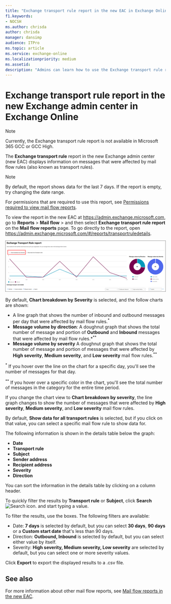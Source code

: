 ```yaml
---
title: "Exchange transport rule report in the new EAC in Exchange Online"
f1.keywords:
- NOCSH
ms.author: chrisda
author: chrisda
manager: dansimp
audience: ITPro
ms.topic: article
ms.service: exchange-online
ms.localizationpriority: medium
ms.assetid:
description: "Admins can learn how to use the Exchange transport rule report to view information about mail flow rules (also known as transport rules)."
---
```


# Exchange transport rule report in the new Exchange admin center in Exchange Online

> [!NOTE]
> Currently, the Exchange transport rule report is not available in Microsoft 365 GCC or GCC High.

The **Exchange transport rule** report in the new Exchange admin center (new EAC) displays information on messages that were affected by mail flow rules (also known as transport rules).

> [!NOTE]
> By default, the report shows data for the last 7 days. If the report is empty, try changing the date range.
>
> For permissions that are required to use this report, see [Permissions required to view mail flow reports](mail-flow-reports.md#permissions-required-to-view-mail-flow-reports).

To view the report in the new EAC at <https://admin.exchange.microsoft.com>, go to **Reports** \> **Mail flow** \> and then select **Exchange transport rule report** on the **Mail flow reports** page. To go directly to the report, open <https://admin.exchange.microsoft.com/#/reports/transportruledetails>.

![Overview of the Exchange transport rule report.](../../media/mfr-exchange-transport-rule-report.png)

By default, **Chart breakdown by Severity** is selected, and the follow charts are shown:

- A line graph that shows the number of inbound and outbound messages per day that were affected by mail flow rules.<sup>\*</sup>
- **Message volume by direction**: A doughnut graph that shows the total number of message and portion of **Outbound** and **Inbound** messages that were affected by mail flow rules.*<sup>\*\*</sup>
- **Message volume by severity** A doughnut graph that shows the total number of message and portion of messages that were affected by **High severity**, **Medium severity**, and **Low severity** mail flow rules.<sup>\*\*</sup>

<sup>\*</sup> If you hover over the line on the chart for a specific day, you'll see the number of messages for that day.

<sup>\*\*</sup> If you hover over a specific color in the chart, you'll see the total number of messages in the category for the entire time period.

If you change the chart view to **Chart breakdown by severity**, the line graph changes to show the number of messages that were affected by **High severity**, **Medium severity**, and **Low severity** mail flow rules.

By default, **Show data for all transport rules** is selected, but if you click on that value, you can select a specific mail flow rule to show data for.

The following information is shown in the details table below the graph:

- **Date**
- **Transport rule**
- **Subject**
- **Sender address**
- **Recipient address**
- **Severity**
- **Direction**

You can sort the information in the details table by clicking on a column header.

To quickly filter the results by **Transport rule** or **Subject**, click **Search** ![Search icon.](../../media/modern-eac-search-icon.png) and start typing a value.

To filter the results, use the boxes. The following filters are available:

- Date: **7 days** is selected by default, but you can select **30 days**, **90 days** or a **Custom start date** that's less than 90 days.
- Direction: **Outbound, Inbound** is selected by default, but you can select either value by itself.
- Severity: **High severity, Medium severity, Low severity** are selected by default, but you can select one or more severity values.

Click **Export** to export the displayed results to a .csv file.

## See also

For more information about other mail flow reports, see [Mail flow reports in the new EAC](mail-flow-reports.md).
